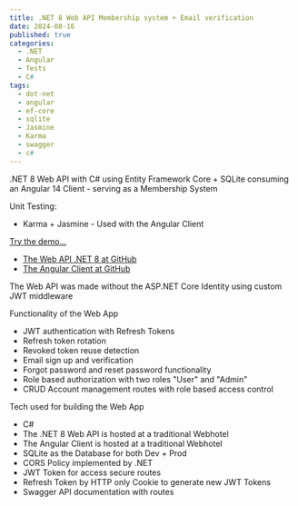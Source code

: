 ```yaml
---
title: .NET 8 Web API Membership system + Email verification  
date: 2024-08-16
published: true
categories:
  - .NET
  - Angular
  - Tests
  - C#
tags:
  - dot-net
  - angular
  - ef-core
  - sqlite
  - Jasmine
  - Karma
  - swagger
  - c#
---
```



.NET 8 Web API with C# using Entity Framework Core + SQLite consuming an Angular 14 Client - serving as a Membership System

Unit Testing:
<ul>
<li>Karma + Jasmine - Used with the Angular Client</li>
</ul>

<p><a href="https://angular.signup.email.client.persteenolsen.com" target="_blank" title="Angular 14 + Web API in .NET 8 Membership System">Try the demo...</a></p>

<ul>

<li>
<a href="https://github.com/persteenolsen/dotnet-8-signup-email-api" target="_blank">The Web API .NET 8 at GitHub</a>
</li>

<li>
<a href="https://github.com/persteenolsen/angular-14-signup-email-client" target="_blank">The Angular Client at GitHub</a>
</li>
</ul>

<p>The Web API was made without the ASP.NET Core Identity using custom JWT middleware</p>

<p>Functionality of the Web App</p>
<ul>

<li>JWT authentication with Refresh Tokens</li>
<li>Refresh token rotation</li>
<li>Revoked token reuse detection</li>
<li>Email sign up and verification</li>
<li>Forgot password and reset password functionality</li>
<li>Role based authorization with two roles "User" and "Admin"</li>
<li>CRUD Account management routes with role based access control</li>


</ul>

<p>Tech used for building the Web App</p>
<ul>
<li>C#</li>
<li>The .NET 8 Web API is hosted at a traditional Webhotel</li>
<li>The Angular Client is hosted at a traditional Webhotel</li>
<li>SQLite as the Database for both Dev + Prod</li>
<li>CORS Policy implemented by .NET</li>
<li>JWT Token for access secure routes</li>
<li>Refresh Token by HTTP only Cookie to generate new JWT Tokens</li>
<li>Swagger API documentation with routes</li>
</ul>